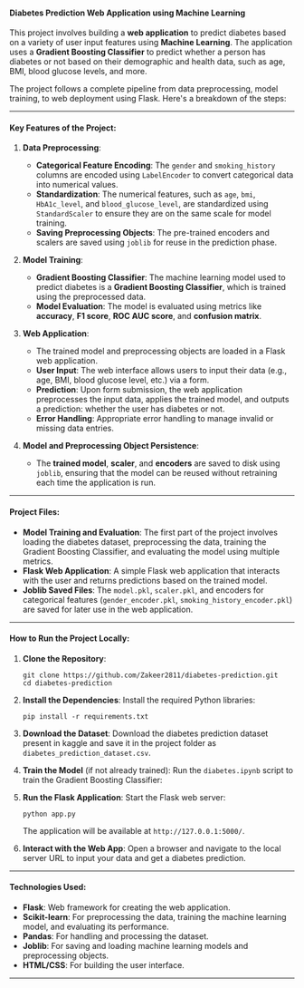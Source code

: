 

#### **Diabetes Prediction Web Application using Machine Learning**

This project involves building a **web application** to predict diabetes based on a variety of user input features using **Machine Learning**. The application uses a **Gradient Boosting Classifier** to predict whether a person has diabetes or not based on their demographic and health data, such as age, BMI, blood glucose levels, and more.

The project follows a complete pipeline from data preprocessing, model training, to web deployment using Flask. Here's a breakdown of the steps:

---

#### **Key Features of the Project:**

1. **Data Preprocessing**:
   - **Categorical Feature Encoding**: The `gender` and `smoking_history` columns are encoded using `LabelEncoder` to convert categorical data into numerical values.
   - **Standardization**: The numerical features, such as `age`, `bmi`, `HbA1c_level`, and `blood_glucose_level`, are standardized using `StandardScaler` to ensure they are on the same scale for model training.
   - **Saving Preprocessing Objects**: The pre-trained encoders and scalers are saved using `joblib` for reuse in the prediction phase.

2. **Model Training**:
   - **Gradient Boosting Classifier**: The machine learning model used to predict diabetes is a **Gradient Boosting Classifier**, which is trained using the preprocessed data.
   - **Model Evaluation**: The model is evaluated using metrics like **accuracy**, **F1 score**, **ROC AUC score**, and **confusion matrix**.

3. **Web Application**:
   - The trained model and preprocessing objects are loaded in a Flask web application.
   - **User Input**: The web interface allows users to input their data (e.g., age, BMI, blood glucose level, etc.) via a form.
   - **Prediction**: Upon form submission, the web application preprocesses the input data, applies the trained model, and outputs a prediction: whether the user has diabetes or not.
   - **Error Handling**: Appropriate error handling to manage invalid or missing data entries.

4. **Model and Preprocessing Object Persistence**:
   - The **trained model**, **scaler**, and **encoders** are saved to disk using `joblib`, ensuring that the model can be reused without retraining each time the application is run.

---

#### **Project Files:**

- **Model Training and Evaluation**: The first part of the project involves loading the diabetes dataset, preprocessing the data, training the Gradient Boosting Classifier, and evaluating the model using multiple metrics.
- **Flask Web Application**: A simple Flask web application that interacts with the user and returns predictions based on the trained model.
- **Joblib Saved Files**: The `model.pkl`, `scaler.pkl`, and encoders for categorical features (`gender_encoder.pkl`, `smoking_history_encoder.pkl`) are saved for later use in the web application.

---

#### **How to Run the Project Locally:**

1. **Clone the Repository**:
   ```
   git clone https://github.com/Zakeer2811/diabetes-prediction.git
   cd diabetes-prediction
   ```

2. **Install the Dependencies**:
   Install the required Python libraries:
   ```
   pip install -r requirements.txt
   ```

3. **Download the Dataset**:
   Download the diabetes prediction dataset present in kaggle and save it in the project folder as `diabetes_prediction_dataset.csv`.

4. **Train the Model** (if not already trained):
   Run the `diabetes.ipynb` script to train the Gradient Boosting Classifier:
   
5. **Run the Flask Application**:
   Start the Flask web server:
   ```
   python app.py
   ```
   The application will be available at `http://127.0.0.1:5000/`.

6. **Interact with the Web App**:
   Open a browser and navigate to the local server URL to input your data and get a diabetes prediction.

---

#### **Technologies Used**:

- **Flask**: Web framework for creating the web application.
- **Scikit-learn**: For preprocessing the data, training the machine learning model, and evaluating its performance.
- **Pandas**: For handling and processing the dataset.
- **Joblib**: For saving and loading machine learning models and preprocessing objects.
- **HTML/CSS**: For building the user interface.

---

